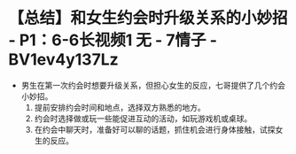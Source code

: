 # 【总结】和女生约会时升级关系的小妙招 - P1：6-6长视频1 无 - 7情子 - BV1ev4y137Lz

-   男生在第一次约会时想要升级关系，但担心女生的反应，七哥提供了几个约会小妙招。
    1.  提前安排约会时间和地点，选择双方熟悉的地方。
    2.  约会时选择做或玩一些能促进互动的活动，如玩游戏机或桌球。
    3.  在约会中聊天时，准备好可以聊的话题，抓住机会进行身体接触，试探女生的反应。